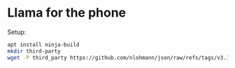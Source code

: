 # Llama for the phone

Setup:

```sh
apt install ninja-build
mkdir third-party
wget -P third_party https://github.com/nlohmann/json/raw/refs/tags/v3.11.3/single_include/nlohmann/json.hpp
```
